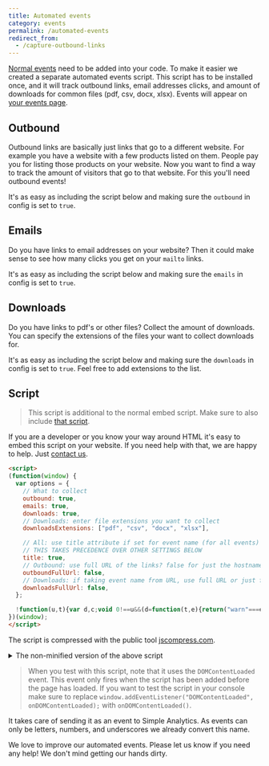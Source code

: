 ```yaml
---
title: Automated events
category: events
permalink: /automated-events
redirect_from:
  - /capture-outbound-links
---
```


[Normal events](/events) need to be added into your code. To make it easier we created a separate automated events script. This script has to be installed once, and it will track outbound links, email addresses clicks, and amount of downloads for common files (pdf, csv, docx, xlsx). Events will appear on [your events page](https://simpleanalytics.com/select-website/events).

## Outbound

Outbound links are basically just links that go to a different website. For example you have a website with a few products listed on them. People pay you for listing those products on your website. Now you want to find a way to track the amount of visitors that go to that website. For this you'll need outbound events!

It's as easy as including the script below and making sure the `outbound` in config is set to `true`.

## Emails

Do you have links to email addresses on your website? Then it could make sense to see how many clicks you get on your `mailto` links.

It's as easy as including the script below and making sure the `emails` in config is set to `true`.

## Downloads

Do you have links to pdf's or other files? Collect the amount of downloads. You can specify the extensions of the files your want to collect downloads for.

It's as easy as including the script below and making sure the `downloads` in config is set to `true`. Feel free to add extensions to the list.

## Script

> This script is additional to the normal embed script. Make sure to also include [that script](/script).

If you are a developer or you know your way around HTML it's easy to embed this script on your website. If you need help with that, we are happy to help. Just [contact us](https://simpleanalytics.com/contact).

<!-- prettier-ignore -->
```html
<script>
(function(window) {
  var options = {
    // What to collect
    outbound: true,
    emails: true,
    downloads: true,
    // Downloads: enter file extensions you want to collect
    downloadsExtensions: ["pdf", "csv", "docx", "xlsx"],

    // All: use title attribute if set for event name (for all events)
    // THIS TAKES PRECEDENCE OVER OTHER SETTINGS BELOW
    title: true,
    // Outbound: use full URL of the links? false for just the hostname
    outboundFullUrl: false,
    // Downloads: if taking event name from URL, use full URL or just filename (default)
    downloadsFullUrl: false,
  };

  !function(u,t){var d,c;void 0!==u&&(d=function(t,e){return("warn"===e?console.warn:console.log)("Simple Analytics automated events: "+t)},void 0===(c=t)&&d("options object not found, please specify","warn"),u.saAutomatedLink=function(t,e){try{if(!t)return d("no element found");function n(){o||t.hasAttribute("target")||(document.location=t.getAttribute("href")),o=!0}var o=!1;if(u.sa_event){var a=t.hostname,s=t.pathname,i=!1;if(c.title&&t.hasAttribute("title")&&(""!=(l=t.getAttribute("title").trim())&&(i=!0)),i)r=l;else switch(e){case"outbound":r=a+(c.outboundFullUrl?s:"");break;case"download":r=c.downloadsFullUrl?a+s:s.split("/").pop();break;case"email":var r=(t.getAttribute("href").split(":")[1]||"").split("?")[0]}var l=e+"_"+r.replace(/[^a-z0-9]+/gi,"_").replace(/(^_+|_+$)/g,"");return sa_event(l,n),d("collected "+l),u.setTimeout(n,5e3)}return d("sa_event is not defined","warn"),n()}catch(t){d(t.message,"warn")}},u.addEventListener("DOMContentLoaded",function(){try{for(var t=document.getElementsByTagName("a"),e=0;e<t.length;e++){var n=t[e],o=!1;n.getAttribute("onclick")||(c.downloads&&/^https?:\/\//i.test(n.href)&&new RegExp(".("+(c.downloadsExtensions||[]).join("|")+")","i").test(n.pathname)?o="download":c.outbound&&/^https?:\/\//i.test(n.href)&&n.hostname!==u.location.hostname?o="outbound":c.emails&&/^mailto:/i.test(n.href)&&(o="email"),o&&(o="saAutomatedLink(this, '"+o+"');",n.hasAttribute("target")&&"_self"!==n.hasAttribute("target")||(o+=" return false;"),n.setAttribute("onclick",o)))}}catch(t){d(t.message,"warn")}}))}(window,options);
})(window);
</script>
```

The script is compressed with the public tool [jscompress.com](https://jscompress.com/).

<details markdown="1">
<summary>The non-minified version of the above script</summary>

```html
<script>
  (function saAutomatedEvents(window) {
    // Skip server side rendered pages
    if (typeof window === "undefined") return;

    var options = {
      // What to collect
      outbound: true,
      emails: true,
      downloads: true,
      // Downloads: enter file extensions you want to collect
      downloadsExtensions: ["pdf", "csv", "docx", "xlsx"],

      // All: use title attribute if set for event name (for all events)
      // THIS TAKES PRECEDENCE OVER OTHER SETTINGS BELOW
      title: true,
      // Outbound: use full URL of the links? false for just the hostname
      outboundFullUrl: false,
      // Downloads: if taking event name from URL, use full URL or just filename (default)
      downloadsFullUrl: false,
    };

    var log = function (message, type) {
      var logger = type === "warn" ? console.warn : console.log;
      return logger("Simple Analytics automated events: " + message);
    };

    // For minifying the script
    var optionsLink = options;

    if (typeof optionsLink === "undefined")
      log("options object not found, please specify", "warn");

    window.saAutomatedLink = function saAutomatedLink(element, type) {
      try {
        if (!element) return log("no element found");
        var sent = false;

        var callback = function () {
          if (!sent && !element.hasAttribute("target"))
            document.location = element.getAttribute("href");
          sent = true;
        };

        if (window.sa_event) {
          var hostname = element.hostname;
          var pathname = element.pathname;
          var useTitle = false;
          if (optionsLink.title && element.hasAttribute("title")) {
            var theTitle = element.getAttribute("title").trim();
            if (theTitle != "") useTitle = true;
          }

          var event;

          if (useTitle) {
            event = theTitle;
          } else {
            switch (type) {
              case "outbound": {
                event =
                  hostname + (optionsLink.outboundFullUrl ? pathname : "");
                break;
              }
              case "download": {
                event = optionsLink.downloadsFullUrl
                  ? hostname + pathname
                  : pathname.split("/").pop();
                break;
              }
              case "email": {
                var href = element.getAttribute("href");
                event = (href.split(":")[1] || "").split("?")[0];
                break;
              }
            }
          }

          var clean =
            type +
            "_" +
            event.replace(/[^a-z0-9]+/gi, "_").replace(/(^_+|_+$)/g, "");

          sa_event(clean, callback);

          log("collected " + clean);

          return window.setTimeout(callback, 5000);
        } else {
          log("sa_event is not defined", "warn");
          return callback();
        }
      } catch (error) {
        log(error.message, "warn");
      }
    };

    function onDOMContentLoaded() {
      try {
        var a = document.getElementsByTagName("a");

        // Loop over all links on the page
        for (var i = 0; i < a.length; i++) {
          var link = a[i];
          var collect = false;

          // We don't want to overwrite website behaviour so we check for the onclick attribute
          if (!link.getAttribute("onclick")) {

            // Collect download clicks
            if (
              optionsLink.downloads &&
              /^https?:\/\//i.test(link.href) &&
              new RegExp(
                "\.(" + (optionsLink.downloadsExtensions || []).join("|") + ")",
                "i"
              ).test(link.pathname)
            ) {
              collect = "download";

              // Collect outbound links clicks
            } else if (
              optionsLink.outbound &&
              /^https?:\/\//i.test(link.href) &&
              link.hostname !== window.location.hostname
            ) {
              collect = "outbound";

              // Collect email clicks
            } else if (optionsLink.emails && /^mailto:/i.test(link.href)) {
              collect = "email";
            }

            if (collect) {
              var onClickAttribute =
                "saAutomatedLink(this, '" + collect + "');";

              if (
                !link.hasAttribute("target") ||
                link.hasAttribute("target") === "_self"
              )
                onClickAttribute += " return false;";

              link.setAttribute("onclick", onClickAttribute);
            }
          }
        }
      } catch (error) {
        log(error.message, "warn");
      }
    }

    window.addEventListener("DOMContentLoaded", onDOMContentLoaded);
  })(window);
</script>
```

> You can compress above code (after changing the options) via [jscompress.com](https://jscompress.com/).

</details>

> When you test with this script, note that it uses the `DOMContentLoaded` event. This event only fires when the script has been added before the page has loaded. If you want to test the script in your console make sure to replace <code>window.addEventListener("DOMContentLoaded", onDOMContentLoaded);</code> with `onDOMContentLoaded()`.

It takes care of sending it as an event to Simple Analytics. As events can only be letters, numbers, and underscores we already convert this name.

We love to improve our automated events. Please let us know if you need any help! We don't mind getting our hands dirty.
